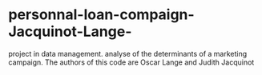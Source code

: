 # personnal-loan-compaign-Jacquinot-Lange-
project in data management. analyse of the determinants of a marketing campaign. 
The authors of this code are Oscar Lange and Judith Jacquinot
